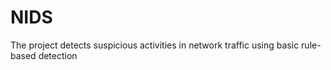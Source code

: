 # NIDS
The project detects suspicious activities in network traffic using basic rule-based detection
